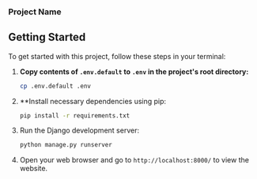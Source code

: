 ### Project Name

## Getting Started

To get started with this project, follow these steps in your terminal:

1. **Copy contents of `.env.default` to `.env` in the project's root directory:**
   ```bash
   cp .env.default .env
2. **Install necessary dependencies using pip:
   ```bash
   pip install -r requirements.txt
3. Run the Django development server:
   ```bash
   python manage.py runserver
4. Open your web browser and go to `http://localhost:8000/` to view the website.
    
